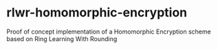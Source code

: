 # rlwr-homomorphic-encryption
Proof of concept implementation of a Homomorphic Encryption scheme based on Ring Learning With Rounding 
